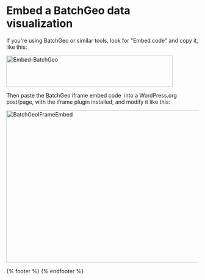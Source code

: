 # Embed a BatchGeo data visualization

If you're using BatchGeo or similar tools, look for "Embed code" and copy it, like this:

<a href="http://epress.trincoll.edu/dataviz/wp-content/uploads/sites/11/2014/02/Embed-BatchGeo.png"><img class="aligncenter size-full wp-image-47" alt="Embed-BatchGeo" src="http://epress.trincoll.edu/dataviz/wp-content/uploads/sites/11/2014/02/Embed-BatchGeo.png" width="436" height="82" /></a>

Then paste the BatchGeo iframe embed code  into a WordPress.org post/page, with the iframe plugin installed, and modify it like this:

<a href="http://epress.trincoll.edu/dataviz/wp-content/uploads/sites/11/2014/02/BatchGeoIFrameEmbed.png"><img class="aligncenter size-full wp-image-48" alt="BatchGeoIFrameEmbed" src="http://epress.trincoll.edu/dataviz/wp-content/uploads/sites/11/2014/02/BatchGeoIFrameEmbed.png" width="559" height="399" /></a>

{% footer %}
{% endfooter %}
